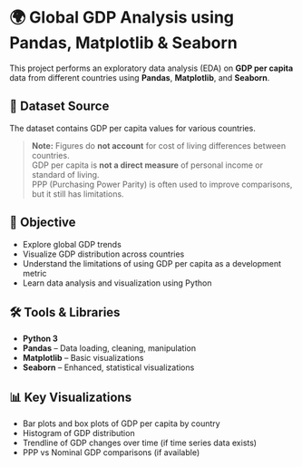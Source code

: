 # 🌍 Global GDP Analysis using Pandas, Matplotlib & Seaborn

This project performs an exploratory data analysis (EDA) on **GDP per capita** data from different countries using **Pandas**, **Matplotlib**, and **Seaborn**.

## 📂 Dataset Source
The dataset contains GDP per capita values for various countries.  
> **Note:** Figures do **not account** for cost of living differences between countries.  
> GDP per capita is **not a direct measure** of personal income or standard of living.  
> PPP (Purchasing Power Parity) is often used to improve comparisons, but it still has limitations.

## 🧠 Objective
- Explore global GDP trends
- Visualize GDP distribution across countries
- Understand the limitations of using GDP per capita as a development metric
- Learn data analysis and visualization using Python

## 🛠️ Tools & Libraries
- **Python 3**
- **Pandas** – Data loading, cleaning, manipulation
- **Matplotlib** – Basic visualizations
- **Seaborn** – Enhanced, statistical visualizations

## 📊 Key Visualizations
- Bar plots and box plots of GDP per capita by country
- Histogram of GDP distribution
- Trendline of GDP changes over time (if time series data exists)
- PPP vs Nominal GDP comparisons (if available)


